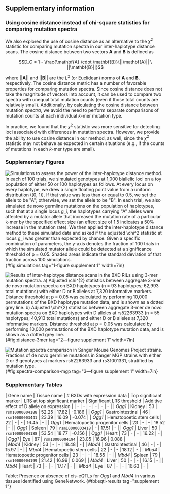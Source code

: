 ## Supplementary information

### Using cosine distance instead of chi-square statistics for comparing mutation spectra

We also explored the use of cosine distance as an alternative to the $\chi^{2}$ statistic for comparing mutation spectra in our inter-haplotype distance scans. 
The cosine distance between two vectors $\mathbf{A}$ and $\mathbf{B}$ is defined as 

$$D_C = 1 - \frac{\mathbf{A} \cdot \mathbf{B}}{||\mathbf{A}|| \ ||\mathbf{B}||}$$

where $||\mathbf{A}||$ and $||\mathbf{B}||$ are the $L^2$ (or Euclidean) norms of $\mathbf{A}$ and $\mathbf{B}$, respectively. 
The cosine distance metric has a number of favorable properties for comparing mutation spectra. 
Since cosine distance does not take the magnitude of vectors into account, it can be used to compare two spectra with unequal total mutation counts (even if those total counts are relatively small). 
Additionally, by calculating the cosine distance between mutation *spectra*, we avoid the need to perform separate comparisons of mutation counts at each individual $k$-mer mutation type. 

In practice, we found that the $\chi^2$ statistic was more sensitive for detecting loci associated with differences in mutation spectra. 
However, we provide the ability to use cosine distance in our method, as well, since the $\chi^2$ statistic may not behave as expected in certain situations (e.g., if the counts of mutations in each $k$-mer type are small).


### Supplementary Figures

![
**Simulations to assess the power of the inter-haplotype distance method.** 
In each of 100 trials, we simulated genotypes at 1,000 biallelic loci on a toy population of either 50 or 100 haplotypes as follows.
At every locus on every haplotype, we drew a single floating point value from a uniform distribution ($[0, 1)$).
If that value was less than or equal to 0.5, we set the allele to be "A"; otherwise, we set the allele to be "B".
In each trial, we also simulated *de novo* germline mutations on the population of haplotypes, such that at a single locus $g_i$, the haplotypes carrying "A" alleles were affected by a mutator allele that increased the mutation rate of a particular $k$-mer by the specified effect size (an effect size of 1.5 indicates a 50% increase in the mutation rate).
We then applied the inter-haplotype distance method to these simulated data and asked if the adjusted $\chi^2$ statistic at locus $g_i$ was greater than expected by chance. 
Given a specific combination of parameters, the y-axis denotes the fraction of 100 trials in which the simulated mutator allele could be detected at a significance threshold of p = 0.05.
Shaded areas indicate the standard deviation of that fraction across 100 simulations.
](images/fig-power-simulations.png){#fig:simulations tag="1-figure supplement 1" width=7in} 

![
**Results of inter-haplotype distance scans in the BXD RILs using 3-mer mutation spectra.** 
**a)** Adjusted $\chi^{2}$ statistics between aggregate 3-mer *de novo* mutation spectra on BXD haplotypes (n = 93 haplotypes; 62,993 total mutations) with either *D* or *B* alleles at 7,320 informative markers. 
Distance threshold at $p = 0.05$ was calculated by performing 10,000 permutations of the BXD haplotype mutation data, and is shown as a dotted grey line. 
**b)** Adjusted $\chi^{2}$ statistics between aggregate 3-mer *de novo* mutation spectra on BXD haplotypes with *D* alleles at `rs52263933` (n = 55 haplotypes; 40,913 total mutations) and either *D* or *B* alleles at 7,320 informative markers. 
Distance threshold at $p = 0.05$ was calculated by performing 10,000 permutations of the BXD haplotype mutation data, and is shown as a dotted grey line.
](images/fig-distance-3mer.png){#fig:distance-3mer tag="2—figure supplement 1" width=7in} 


![
**Mutation spectra comparison in Sanger Mouse Genomes Project strains.**
Fractions of *de novo* germline mutations in Sanger MGP strains with either *D* or *B* genotypes at markers `rs52263933` and `rs31001331`, stratified by mutation type.
](images/fig-spectra-comparison-mgp.png){#fig:spectra-comparison-mgp tag="3—figure supplement 1" width=7in} 

### Supplementary Tables

| Gene name | Tissue name | # BXDs with expression data |  Top significant marker | LRS at top significant marker | Significant LRS threshold | Additive effect of D allele on expression |
| - | - | - | - | - | - |
| *Ogg1* | Kidney | 53 | `rsm10000004188` | 52.25 | 17.82 | -0.186 |
| *Ogg1* | Gastrointestinal | 46 | `rsm10000003441` | 23.39 | 16.09 | -0.074 |
| *Ogg1* | Hematopoetic stem cells | 22 | - | - | 16.45 | - | 
| *Ogg1* | Hematopoetic progenitor cells | 23 | - | - | 18.52 | - | 
| *Ogg1* | Spleen | 79 | `rsm10000003418` | - | 17.51 | - | 
| *Ogg1* | Liver | 50 | `rsm10000004188` | 53.54 | 18.77 | -0.156 | 
| *Ogg1* | Heart | 73 | - | - | 16.22 | - |
| *Ogg1* | Eye | 87 | `rsm10000004194` | 23.05 | 16.96 | 0.088 |  
| *Mbd4* | Kidney | 53 | - | - | 18.48 | - |
| *Mbd4* | Gastrointestinal | 46 | - | - | 15.97 | - |
| *Mbd4* | Hematopoetic stem cells | 22 | - | - | 18.12 | - | 
| *Mbd4* | Hematopoetic progenitor cells | 23 | - | - | 18.55 | - | 
| *Mbd4* | Spleen | 79 | `rsm10000004199` | 21.42 | 16.99 | 0.069 | 
| *Mbd4* | Liver | 50 | - | - | 16.15 | - | 
| *Mbd4* |Heart | 73 | - | - | 17.17 | - |
| *Mbd4* | Eye | 87 | - | - | 16.63 | - |  

Table: Presence or absence of cis-eQTLs for *Ogg1* and *Mbd4* in various tissues identified using GeneNetwork. {#tbl:eqtl-results tag="supplement 1"}

